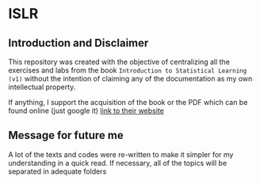 # ISLR

## Introduction and Disclaimer

This repository was created with the objective of centralizing all the exercises and labs from the book ```Introduction to Statistical Learning (v1)```
without the intention of claiming any of the documentation as my own intellectual property. 

If anything, I support the acquisition of the book or the PDF which can be found online (just google it) [link to their website](https://www.statlearning.com/)

## Message for future me

A lot of the texts and codes were re-written to make it simpler for my understanding in a quick read. If necessary, all of the topics will be 
separated in adequate folders
